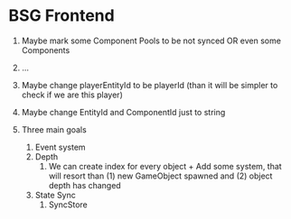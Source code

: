 # BSG Frontend

1. Maybe mark some Component Pools to be not synced OR even some Components
1. ...

1. Maybe change playerEntityId to be playerId (than it will be simpler to check if we are this player)
1. Maybe change EntityId and ComponentId just to string
1. Three main goals
   1. Event system
   1. Depth
      1. We can create index for every object + Add some system, that will resort than (1) new GameObject spawned
         and (2) object depth has changed
   1. State Sync
      1. SyncStore
